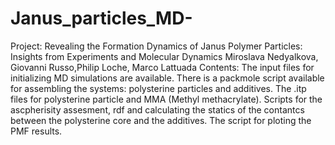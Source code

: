 # Janus_particles_MD-
Project: Revealing the Formation Dynamics of Janus Polymer Particles: Insights from Experiments and Molecular Dynamics
Miroslava Nedyalkova, Giovanni Russo,Philip Loche, Marco Lattuada
Contents:
The input files for initializing MD simulations are available. There is a packmole script available for assembling the systems: polysterine particles and additives. 
The .itp files for polysterine particle and MMA (Methyl methacrylate). 
Scripts for the ascpherisity assesment, rdf and calculating the statics of the contantcs between the polysterine core and the additives. 
The script for ploting the PMF results. 
